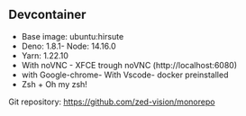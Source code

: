 ## Devcontainer

- Base image: ubuntu:hirsute
- Deno: 1.8.1- Node: 14.16.0
- Yarn: 1.22.10
- With noVNC - XFCE trough noVNC (http://localhost:6080)
- with Google-chrome- With Vscode- docker preinstalled
- Zsh + Oh my zsh!

Git repository: https://github.com/zed-vision/monorepo
